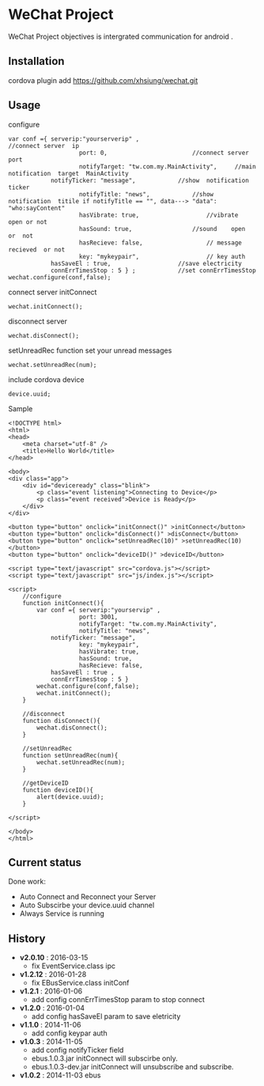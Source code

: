 # WeChat Project

WeChat Project objectives is intergrated  communication for android .

## Installation

cordova  plugin add  https://github.com/xhsiung/wechat.git

## Usage

configure
```config
var conf ={ serverip:"yourserverip" ,                           //connect server  ip
                    port: 0,				        //connect server  port
                    notifyTarget: "tw.com.my.MainActivity",     //main notification  target  MainActivity
		    notifyTicker: "message",			//show  notification  ticker
                    notifyTitle: "news",			//show  notification  titile if notifyTitle == "", data---> "data": "who:sayContent"
                    hasVibrate: true,			        //vibrate  open or not
                    hasSound: true,		 	        //sound    open  or  not
                    hasRecieve: false,			        // message   recieved  or not
                    key: "mykeypair",			        // key auth 
		    hasSaveEl : true,			        //save electricity
		    connErrTimesStop : 5 } ; 			//set connErrTimesStop
wechat.configure(conf,false);
```

connect  server initConnect
```initConnect
wechat.initConnect();
```

disconnect server
```
wechat.disConnect();
```

setUnreadRec  function  set  your  unread messages
```
wechat.setUnreadRec(num);
```

include  cordova  device  
```
device.uuid;
```

Sample
```
<!DOCTYPE html>
<html>
<head>
    <meta charset="utf-8" />
    <title>Hello World</title>
</head>

<body>
<div class="app">
    <div id="deviceready" class="blink">
        <p class="event listening">Connecting to Device</p>
        <p class="event received">Device is Ready</p>
    </div>
</div>

<button type="button" onclick="initConnect()" >initConnect</button>
<button type="button" onclick="disConnect()" >disConnect</button>
<button type="button" onclick="setUnreadRec(10)" >setUnreadRec(10)</button>
<button type="button" onclick="deviceID()" >deviceID</button>

<script type="text/javascript" src="cordova.js"></script>
<script type="text/javascript" src="js/index.js"></script>

<script>
    //configure
    function initConnect(){
        var conf ={ serverip:"yourservip" ,
                    port: 3001,
                    notifyTarget: "tw.com.my.MainActivity",
                    notifyTitle: "news",
		    notifyTicker: "message",
                    key: "mykeypair",
                    hasVibrate: true,
                    hasSound: true,
                    hasRecieve: false,
		    hasSaveEl : true , 		        
		    connErrTimesStop : 5 } 
        wechat.configure(conf,false);
        wechat.initConnect();
    }

    //disconnect
    function disConnect(){
        wechat.disConnect();
    }

    //setUnreadRec
    function setUnreadRec(num){
        wechat.setUnreadRec(num);
    }

    //getDeviceID
    function deviceID(){
        alert(device.uuid);
    }

</script>

</body>
</html>
```

## Current status

Done  work:
* Auto  Connect  and Reconnect  your Server
* Auto Subscirbe  your  device.uuid   channel
* Always  Service  is  running

## History

* **v2.0.10** : 2016-03-15
  * fix EventService.class ipc 
* **v1.2.12** : 2016-01-28
  * fix EBusService.class initConf 
* **v1.2.1** : 2016-01-06
  * add config connErrTimesStop param to stop connect
* **v1.2.0** : 2016-01-04
  * add config hasSaveEl param to save eletricity
* **v1.1.0** : 2014-11-06
  * add config keypar auth
* **v1.0.3** : 2014-11-05
  * add config notifyTicker field
  * ebus.1.0.3.jar     initConnect will subscirbe only.
  * ebus.1.0.3-dev.jar initConnect will unsubscribe and subscribe.
* **v1.0.2** : 2014-11-03 
    ebus
